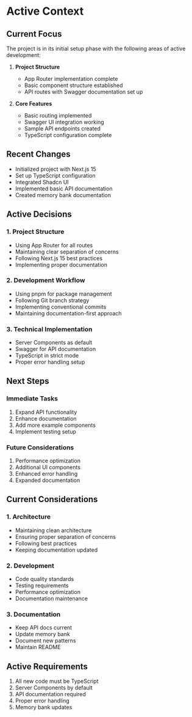 # Active Context

## Current Focus

The project is in its initial setup phase with the following areas of active development:

1. **Project Structure**

   - App Router implementation complete
   - Basic component structure established
   - API routes with Swagger documentation set up

2. **Core Features**
   - Basic routing implemented
   - Swagger UI integration working
   - Sample API endpoints created
   - TypeScript configuration complete

## Recent Changes

- Initialized project with Next.js 15
- Set up TypeScript configuration
- Integrated Shadcn UI
- Implemented basic API documentation
- Created memory bank documentation

## Active Decisions

### 1. Project Structure

- Using App Router for all routes
- Maintaining clear separation of concerns
- Following Next.js 15 best practices
- Implementing proper documentation

### 2. Development Workflow

- Using pnpm for package management
- Following Git branch strategy
- Implementing conventional commits
- Maintaining documentation-first approach

### 3. Technical Implementation

- Server Components as default
- Swagger for API documentation
- TypeScript in strict mode
- Proper error handling setup

## Next Steps

### Immediate Tasks

1. Expand API functionality
2. Enhance documentation
3. Add more example components
4. Implement testing setup

### Future Considerations

1. Performance optimization
2. Additional UI components
3. Enhanced error handling
4. Expanded documentation

## Current Considerations

### 1. Architecture

- Maintaining clean architecture
- Ensuring proper separation of concerns
- Following best practices
- Keeping documentation updated

### 2. Development

- Code quality standards
- Testing requirements
- Performance optimization
- Documentation maintenance

### 3. Documentation

- Keep API docs current
- Update memory bank
- Document new patterns
- Maintain README

## Active Requirements

1. All new code must be TypeScript
2. Server Components by default
3. API documentation required
4. Proper error handling
5. Memory bank updates

